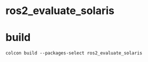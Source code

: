 # ros2_evaluate_solaris



# build
```shell
colcon build --packages-select ros2_evaluate_solaris
```


